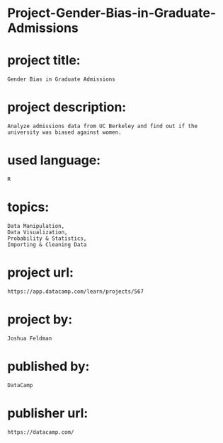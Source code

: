 # Project-Gender-Bias-in-Graduate-Admissions

# project title:

    Gender Bias in Graduate Admissions

# project description:

    Analyze admissions data from UC Berkeley and find out if the university was biased against women.

# used language:

    R

# topics:

    Data Manipulation,
    Data Visualization,
    Probability & Statistics,
    Importing & Cleaning Data

# project url:

    https://app.datacamp.com/learn/projects/567

# project by:

    Joshua Feldman

# published by:

    DataCamp

# publisher url:

    https://datacamp.com/
